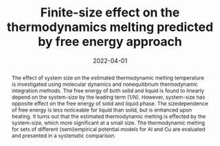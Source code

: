 ---
short: '2022_03'
title: 'Finite-size effect on the thermodynamics melting predicted by free energy approach'
collection: publications
permalink: /publications/2022-02-Finite_size
thumbnail: ./figure/2022_finite_size.png
date: 2022-04-01
venue: 'private arxiv'
authors: '<a href="/cv">Cao Thang Nguyen</a>, Viet Hung Ho, Sung Youb Kim.'
abstract: "The effect of system size on the estimated thermodynamic melting temperature is investigated using molecular dynamics and nonequilibrium thermodynamic integration methods. The free energy of both solid and liquid is found to linearly depend on the system-size by the leading term (1/N). However, system-size has opposite effect on the free energy of solid and liquid phase. The sizedependence of free energy is less noticeable for liquid than solid, but is enhanced upon heating. It turns out that the estimated thermodynamic melting is effected by the system-size, which more significant at a small size. The thermodynamic melting for sets of different (semi)empirical potential models for Al and Cu are evaluated and presented in a systematic comparison."
bibtex: " "
# code: "https://github.com/dulucas/Displacement_Field"
# project_page: /projects/DisplacementFields
# pdf: "https://arxiv.org/pdf/2002.12730.pdf"
paper_link: "https://thangckt.github.io/note/"
---